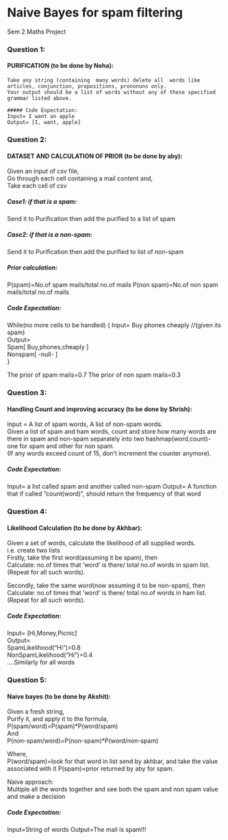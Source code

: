 # Naive Bayes for spam filtering  
Sem 2 Maths Project

### Question 1:  

#### PURIFICATION (to be done by Neha):  

	Take any string (containing  many words) delete all  words like articles, conjunction, propositions, prononuns only.
	Your output should be a list of words without any of these specified grammar listed above.  

	##### Code Expectation:  
	Input= I want an apple  
	Output= [I, want, apple]  

### Question 2:  

#### DATASET AND CALCULATION OF PRIOR (to be done by aby):

Given an input of csv file,   
Go through each cell containing a mail content and,  
Take each cell of csv  

##### Case1: if that is a spam:
 Send it to Purification then add the purified to a list of spam

##### Case2: if that is a non-spam:
Send it to Purification then add the purified to list of non-spam

##### Prior calculation:
   P(spam)=No.of spam mails/total no.of mails
   P(non spam)=No.of non spam mails/total no.of mails

##### Code Expectation:  

While(no more cells to be handled)
{
Input= Buy phones cheaply     //(given its spam)  
Output=   
Spam[ Buy,phones,cheaply ]  
	    Nonspam[ -null- ]  
}  

The prior of spam mails=0.7
The prior of non spam mails=0.3

### Question 3:

#### Handling Count and improving accuracy (to be done by Shrish):  
Input = A list of spam words, A list of non-spam words.   
Given a list of spam and ham words, count and store how many words are there in spam and non-spam separately into two hashmap(word,count)- one for spam and other for non spam.  
(If any words exceed count of 15, don’t increment the counter anymore).

##### Code Expectation:
Input= a list called spam and another called non-spam
Output= A function that if called “count(word)”, should return the frequency of that word 

### Question 4:

#### Likelihood Calculation (to be done by Akhbar):  

Given a set of words, calculate the likelihood of all supplied words.  
 i.e. create two lists  
Firstly, take the first  word(assuming it be spam), then  
Calculate: no.of times that ‘word’ is there/ total no.of words in spam list. (Repeat for all such words).

Secondly, take the same word(now assuming it to be non-spam), then 
Calculate: no.of times that ‘word’ is there/ total no.of words in ham list. (Repeat for all such words).

##### Code Expectation:  
Input= [Hi,Money,Picnic]  
Output=  
SpamLikelihood(“Hi”)=0.8  
NonSpamLikelihood(“Hi”)=0.4  
….Similarly for all words  

### Question 5:

#### Naive bayes (to be done by Akshit):

Given a fresh string,  
Purify it, and apply it to the formula,  
P(spam/word)=P(spam)*P(word/spam)  
And  
P(non-spam/word)=P(non-spam)*P(word/non-spam) 

Where,  
P(word/spam)=look for that word in list send by akhbar, and take the value associated with it
P(spam)=prior returned by aby for spam.  

Naive approach:  
Multiple all the words together and see  both the spam and non spam value and make a decision  

##### Code Expectation:
Input=String of words
Output=The mail is spam!!!

